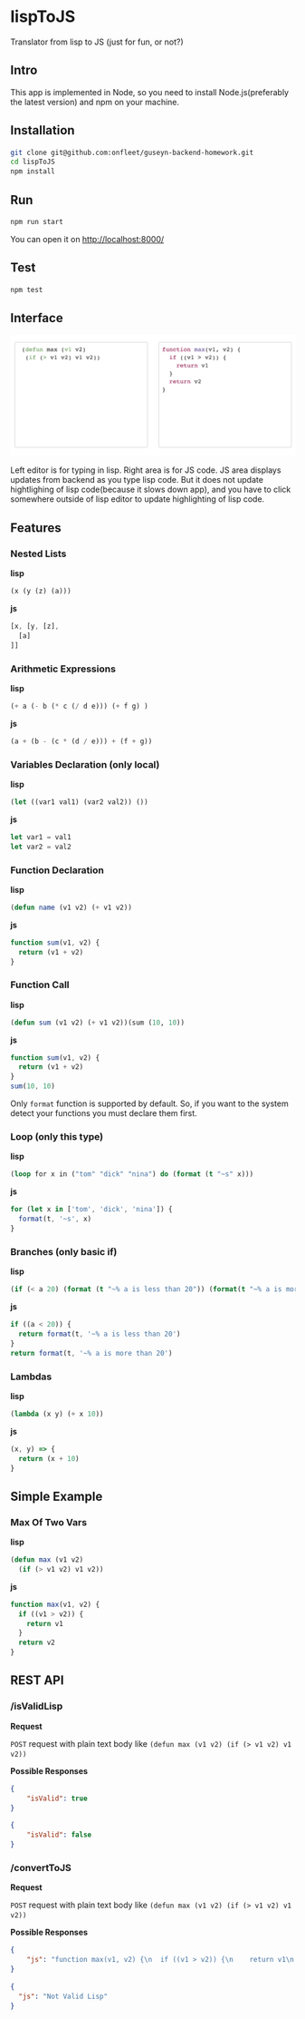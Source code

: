 # lispToJS
Translator from lisp to JS (just for fun, or not?)

## Intro

This app is implemented in Node, so you need to install Node.js(preferably the latest version) and npm on your machine.

## Installation

```bash
git clone git@github.com:onfleet/guseyn-backend-homework.git
cd lispToJS
npm install
```

## Run

```bash
npm run start
```

You can open it on [http://localhost:8000/](http://localhost:8000/)

## Test

```bash
npm test
```

## Interface

![](interface.png)

Left editor is for typing in lisp. Right area is for JS code. JS area displays updates from backend as you type lisp code. But it does not update hightlighing of lisp code(because it slows down app), and you have to click somewhere outside of lisp editor to update highlighting of lisp code.

## Features

### Nested Lists

**lisp**
```lisp
(x (y (z) (a)))
```
**js**
```js
[x, [y, [z],
  [a]
]]
```

### Arithmetic Expressions

**lisp**
```lisp
(+ a (- b (* c (/ d e))) (+ f g) )
```
**js**
```js
(a + (b - (c * (d / e))) + (f + g))
```

### Variables Declaration (only local)

**lisp**
```lisp
(let ((var1 val1) (var2 val2)) ())
```
**js**
```js
let var1 = val1
let var2 = val2
```

### Function Declaration

**lisp**
```lisp
(defun name (v1 v2) (+ v1 v2))
```
**js**
```js
function sum(v1, v2) {
  return (v1 + v2)
}
```

### Function Call

**lisp**
```lisp
(defun sum (v1 v2) (+ v1 v2))(sum (10, 10))
```
**js**
```js
function sum(v1, v2) {
  return (v1 + v2)
}
sum(10, 10)
```

Only `format` function is supported by default. So, if you want to the system detect your functions you must declare them first.

### Loop (only this type)

**lisp**
```lisp
(loop for x in ("tom" "dick" "nina") do (format (t "~s" x)))
```

**js**
```js
for (let x in ['tom', 'dick', 'nina']) {
  format(t, '~s', x)
}
```

### Branches (only basic if)

**lisp**
```lisp
(if (< a 20) (format (t "~% a is less than 20")) (format(t "~% a is more than 20"))) 
```

**js**
```js
if ((a < 20)) {
  return format(t, '~% a is less than 20')
}
return format(t, '~% a is more than 20')
```

### Lambdas

**lisp**
```lisp
(lambda (x y) (+ x 10))
```

**js**
```js
(x, y) => {
  return (x + 10)
}
```

## Simple Example

### Max Of Two Vars

**lisp**
```lisp
(defun max (v1 v2) 
  (if (> v1 v2) v1 v2))
```

**js**
```js
function max(v1, v2) {
  if ((v1 > v2)) {
    return v1
  }
  return v2
}
````

## REST API

### /isValidLisp

**Request**

`POST` request with plain text body like `(defun max (v1 v2) (if (> v1 v2) v1 v2))`

**Possible Responses**

```json
{
    "isValid": true
}
```

```json
{
    "isValid": false
}
```
### /convertToJS

**Request**

`POST` request with plain text body like `(defun max (v1 v2) (if (> v1 v2) v1 v2))`

**Possible Responses**

```json
{
    "js": "function max(v1, v2) {\n  if ((v1 > v2)) {\n    return v1\n  }\n  return v2\n}"
}
```

```json
{
  "js": "Not Valid Lisp"
}
```
